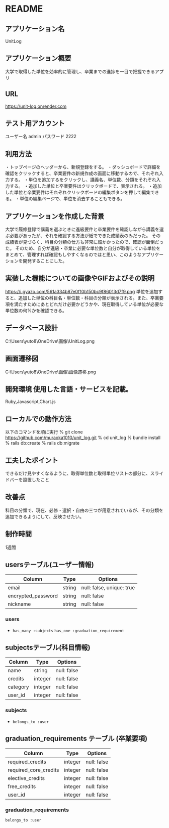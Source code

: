 # README

## アプリケーション名	
  UnitLog
## アプリケーション概要	
  大学で取得した単位を効率的に管理し、卒業までの進捗を一目で把握できるアプリ
## URL	
  https://unit-log.onrender.com
## テスト用アカウント	
  ユーザー名 admin 
  パスワード 2222
## 利用方法	
 ・トップページのヘッダーから、新規登録をする。
 ・ダッシュボードで詳細を確認をクリックすると、卒業要件の新規作成の画面に移動するので、それぞれ入力する。
 ・単位を追加するをクリックし、講義名、単位数、分類をそれぞれ入力する。
 ・追加した単位と卒業要件はクリックボードで、表示される。
 ・追加した単位と卒業要件はそれぞれクリックボードの編集ボタンを押して編集できる。
 ・単位の編集ページで、単位を消去することもできる。
## アプリケーションを作成した背景
  大学で履修登録で講義を選ぶときに進級要件と卒業要件を確認しながら講義を選ぶ必要があったが、それを確認する方法が紙でできた成績表のみだった。
  その成績表が見づらく、科目の分類の仕方も非常に細かかったので、確認が面倒だった。
  そのため、自分が進級・卒業に必要な単位数と自分が取得している単位をまとめて、管理すれば確認もしやすくなるのではと思い、このようなアプリケーションを開発することにした。
## 実装した機能についての画像やGIFおよびその説明
  https://i.gyazo.com/561a334b87e0f10b150bc9f86013d7f9.png
  単位を追加すると、追加した単位の科目名・単位数・科目の分類が表示される。また、卒業要項を満たすためにあとどれだけ必要かどうかや、現在取得している単位が必要な単位数の何%かを確認できる。
## データベース設計	
   C:\Users\yuto8\OneDrive\画像\UnitLog.png
## 画面遷移図	
   C:\Users\yuto8\OneDrive\画像\画像遷移.png
## 開発環境	使用した言語・サービスを記載。
  Ruby,Javascript,Chart.js
## ローカルでの動作方法
  以下のコマンドを順に実行
  % git clone https://github.com/muraoka1010/unit_log.git
  % cd unit_log
  % bundle install
  % rails db:create
  % rails db:migrate

## 工夫したポイント
  できるだけ見やすくなるように、取得単位数と取得単位リストの部分に、スライドバーを設置したこと
## 改善点	
  科目の分類で、現在、必修・選択・自由の三つが用意されているが、その分類を追加できるようにして、反映させたい。
## 制作時間
  1週間

## usersテーブル(ユーザー情報)
| Column              | Type       | Options                        |
| ------              | ---------- | ------------------------------ |
| email               | string     | null: false, unique: true      |
| encrypted_password  | string     | null: false                    |
| nickname            | string     | null: false                    |

### users
- `has_many :subjects`
`has_one :graduation_requirement`


## subjectsテーブル(科目情報)
| Column              | Type       | Options                        |
| ------              | ---------- | ------------------------------ |
| name                | string     | null: false                    |
| credits             | integer    | null: false                    |
| category            | integer    | null: false                    |
| user_id             | integer    | null: false                    |

### subjects
- `belongs_to :user`



##  graduation_requirements テーブル (卒業要項)
| Column	                 | Type	       | Options                        |
| ------                   | ----------  | ------------------------------ |
| required_credits         | integer     | null: false                    |
| required_core_credits    | integer     | null: false                    |
| elective_credits         | integer     | null: false                    |
| free_credits             | integer     | null: false                    |
| user_id                  | integer     | null: false                    |

### graduation_requirements
 `belongs_to :user`
